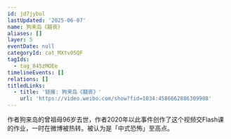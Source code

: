 ```yaml
---
id: jd7jybul
lastUpdated: '2025-06-07'
name: 狗来岛《囍丧》
aliases: []
layer: 5
eventDate: null
categoryId: cat_MXtv05QF
tagIds:
  - tag_845zMOEe
timelineEvents: []
relations: []
titledLinks:
  - title: '链接: 狗来岛《囍丧》'
    url: 'https://video.weibo.com/show?fid=1034:4586662886309908'
---
```

作者狗来岛的曾祖母96岁去世，作者2020年以此事件创作了这个视频交Flash课的作业，一时在微博被热转。被认为是「中式恐怖」至高点。
